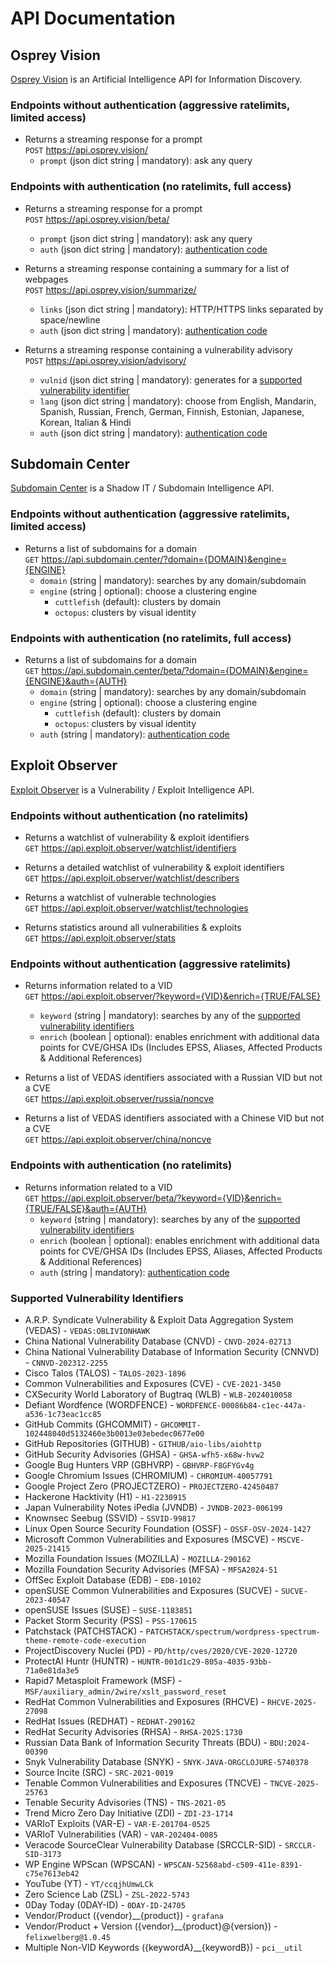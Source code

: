 # API Documentation

## Osprey Vision
[Osprey Vision](https://www.osprey.vision) is an Artificial Intelligence API for Information Discovery.

### Endpoints without authentication (aggressive ratelimits, limited access)
- Returns a streaming response for a prompt<br>
`POST` https://api.osprey.vision/
    - `prompt` (json dict string | mandatory): ask any query

### Endpoints with authentication (no ratelimits, full access)
- Returns a streaming response for a prompt<br>
`POST` https://api.osprey.vision/beta/
    - `prompt` (json dict string | mandatory): ask any query
    - `auth` (json dict string | mandatory): [authentication code](https://www.arpsyndicate.io/pricing.html)

- Returns a streaming response containing a summary for a list of webpages<br>
`POST` https://api.osprey.vision/summarize/
    - `links` (json dict string | mandatory): HTTP/HTTPS links separated by space/newline
    - `auth` (json dict string | mandatory): [authentication code](https://www.arpsyndicate.io/pricing.html)

- Returns a streaming response containing a vulnerability advisory<br>
`POST` https://api.osprey.vision/advisory/
    - `vulnid` (json dict string | mandatory): generates for a [supported vulnerability identifier](#supported-vulnerability-identifiers)
    - `lang` (json dict string | mandatory): choose from English, Mandarin, Spanish, Russian, French, German, Finnish, Estonian, Japanese, Korean, Italian & Hindi
    - `auth` (json dict string | mandatory): [authentication code](https://www.arpsyndicate.io/pricing.html)

## Subdomain Center
[Subdomain Center](https://www.subdomain.center) is a Shadow IT / Subdomain Intelligence API.

### Endpoints without authentication (aggressive ratelimits, limited access)
- Returns a list of subdomains for a domain<br>
`GET` https://api.subdomain.center/?domain={DOMAIN}&engine={ENGINE}
    - `domain` (string | mandatory): searches by any domain/subdomain
    - `engine` (string | optional): choose a clustering engine
        - `cuttlefish` (default): clusters by domain
        - `octopus`: clusters by visual identity

### Endpoints with authentication (no ratelimits, full access)
- Returns a list of subdomains for a domain<br>
`GET` https://api.subdomain.center/beta/?domain={DOMAIN}&engine={ENGINE}&auth={AUTH}
    - `domain` (string | mandatory): searches by any domain/subdomain
    - `engine` (string | optional): choose a clustering engine
        - `cuttlefish` (default): clusters by domain
        - `octopus`: clusters by visual identity
    - `auth` (string | mandatory): [authentication code](https://www.arpsyndicate.io/pricing.html)


## Exploit Observer
[Exploit Observer](https://www.exploit.observer) is a Vulnerability / Exploit Intelligence API.

### Endpoints without authentication (no ratelimits)
- Returns a watchlist of vulnerability & exploit identifiers<br>
`GET` https://api.exploit.observer/watchlist/identifiers

- Returns a detailed watchlist of vulnerability & exploit identifiers<br>
`GET` https://api.exploit.observer/watchlist/describers

- Returns a watchlist of vulnerable technologies<br>
`GET` https://api.exploit.observer/watchlist/technologies

- Returns statistics around all vulnerabilities & exploits<br>
`GET` https://api.exploit.observer/stats

### Endpoints without authentication (aggressive ratelimits)
- Returns information related to a VID<br>
`GET` https://api.exploit.observer/?keyword={VID}&enrich={TRUE/FALSE}
    - `keyword` (string | mandatory): searches by any of the [supported vulnerability identifiers](#supported-vulnerability-identifiers)
    - `enrich` (boolean | optional): enables enrichment with additional data points for CVE/GHSA IDs (Includes EPSS, Aliases, Affected Products & Additional References)

- Returns a list of VEDAS identifiers associated with a Russian VID but not a CVE<br>
`GET` https://api.exploit.observer/russia/noncve

- Returns a list of VEDAS identifiers associated with a Chinese VID but not a CVE<br>
`GET` https://api.exploit.observer/china/noncve

### Endpoints with authentication (no ratelimits)
- Returns information related to a VID<br>
`GET` https://api.exploit.observer/beta/?keyword={VID}&enrich={TRUE/FALSE}&auth={AUTH}
    - `keyword` (string | mandatory): searches by any of the [supported vulnerability identifiers](#supported-vulnerability-identifiers)
    - `enrich` (boolean | optional): enables enrichment with additional data points for CVE/GHSA IDs (Includes EPSS, Aliases, Affected Products & Additional References)
    - `auth` (string | mandatory): [authentication code](https://www.arpsyndicate.io/pricing.html)

### Supported Vulnerability Identifiers
- A.R.P. Syndicate Vulnerability & Exploit Data Aggregation System (VEDAS) - `VEDAS:OBLIVIONHAWK`
- China National Vulnerability Database (CNVD) - `CNVD-2024-02713`
- China National Vulnerability Database of Information Security (CNNVD) - `CNNVD-202312-2255`
- Cisco Talos (TALOS) - `TALOS-2023-1896`
- Common Vulnerabilities and Exposures (CVE) - `CVE-2021-3450`
- CXSecurity World Laboratory of Bugtraq (WLB) - `WLB-2024010058`
- Defiant Wordfence (WORDFENCE) - `WORDFENCE-00086b84-c1ec-447a-a536-1c73eac1cc85`
- GitHub Commits (GHCOMMIT) - `GHCOMMIT-102448040d5132460e3b0013e03ebedec0677e00`
- GitHub Repositories (GITHUB) - `GITHUB/aio-libs/aiohttp`
- GitHub Security Advisories (GHSA) - `GHSA-wfh5-x68w-hvw2`
- Google Bug Hunters VRP (GBHVRP) - `GBHVRP-F8GFYGv4g`
- Google Chromium Issues (CHROMIUM) - `CHROMIUM-40057791`
- Google Project Zero (PROJECTZERO) - `PROJECTZERO-42450487`
- Hackerone Hacktivity (H1) - `H1-2230915`
- Japan Vulnerability Notes iPedia (JVNDB) - `JVNDB-2023-006199`
- Knownsec Seebug (SSVID) - `SSVID-99817`
- Linux Open Source Security Foundation (OSSF) - `OSSF-OSV-2024-1427`
- Microsoft Common Vulnerabilities and Exposures (MSCVE) - `MSCVE-2025-21415`
- Mozilla Foundation Issues (MOZILLA) - `MOZILLA-290162`
- Mozilla Foundation Security Advisories (MFSA) - `MFSA2024-51`
- OffSec Exploit Database (EDB) - `EDB-10102`
- openSUSE Common Vulnerabilities and Exposures (SUCVE) - `SUCVE-2023-40547`
- openSUSE Issues (SUSE) - `SUSE-1183851`
- Packet Storm Security (PSS) - `PSS-170615`
- Patchstack (PATCHSTACK) - `PATCHSTACK/spectrum/wordpress-spectrum-theme-remote-code-execution`
- ProjectDiscovery Nuclei (PD) - `PD/http/cves/2020/CVE-2020-12720`
- ProtectAI Huntr (HUNTR) - `HUNTR-001d1c29-805a-4035-93bb-71a0e81da3e5`
- Rapid7 Metasploit Framework (MSF) - `MSF/auxiliary_admin/2wire/xslt_password_reset`
- RedHat Common Vulnerabilities and Exposures (RHCVE) - `RHCVE-2025-27098`
- RedHat Issues (REDHAT) - `REDHAT-290162`
- RedHat Security Advisories (RHSA) - `RHSA-2025:1730`
- Russian Data Bank of Information Security Threats (BDU) - `BDU:2024-00390`
- Snyk Vulnerability Database (SNYK) - `SNYK-JAVA-ORGCLOJURE-5740378`
- Source Incite (SRC) - `SRC-2021-0019`
- Tenable Common Vulnerabilities and Exposures (TNCVE) - `TNCVE-2025-25763`
- Tenable Security Advisories (TNS) - `TNS-2021-05`
- Trend Micro Zero Day Initiative (ZDI) - `ZDI-23-1714`
- VARIoT Exploits (VAR-E) - `VAR-E-201704-0525`
- VARIoT Vulnerabilities (VAR) - `VAR-202404-0085`
- Veracode SourceClear Vulnerability Database (SRCCLR-SID) - `SRCCLR-SID-3173`
- WP Engine WPScan (WPSCAN) - `WPSCAN-52568abd-c509-411e-8391-c75e7613eb42`
- YouTube (YT) - `YT/ccqjhUmwLCk`
- Zero Science Lab (ZSL) - `ZSL-2022-5743`
- 0Day Today (0DAY-ID) - `0DAY-ID-24705`
- Vendor/Product ({vendor}__{product}) - `grafana`
- Vendor/Product + Version ({vendor}__{product}@{version}) - `felixwelberg@1.0.45`
- Multiple Non-VID Keywords ({keywordA}__{keywordB}) - `pci__util`